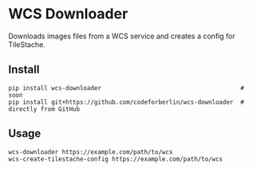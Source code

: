 WCS Downloader
==============

Downloads images files from a WCS service and creates a config for TileStache.

Install
-------

```
pip install wcs-downloader                                       # soon
pip install git+https://github.com/codeforberlin/wcs-downloader  # directly from GitHub
```

Usage
-----

```
wcs-downloader https://example.com/path/to/wcs
wcs-create-tilestache-config https://example.com/path/to/wcs
```
